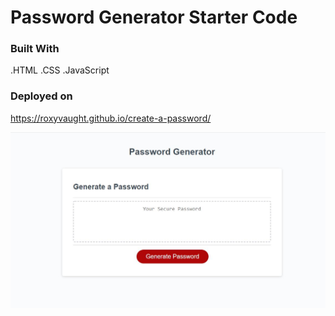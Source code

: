 # Password Generator Starter Code
### Built With 
.HTML
.CSS
.JavaScript 
### Deployed on 
https://roxyvaught.github.io/create-a-password/

<img src="screenshot.JPG">
